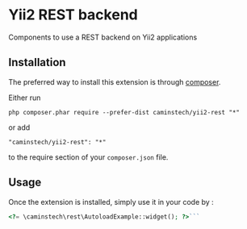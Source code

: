 Yii2 REST backend
=================
Components to use a REST backend on Yii2 applications

Installation
------------

The preferred way to install this extension is through [composer](http://getcomposer.org/download/).

Either run

```
php composer.phar require --prefer-dist caminstech/yii2-rest "*"
```

or add

```
"caminstech/yii2-rest": "*"
```

to the require section of your `composer.json` file.


Usage
-----

Once the extension is installed, simply use it in your code by  :

```php
<?= \caminstech\rest\AutoloadExample::widget(); ?>```